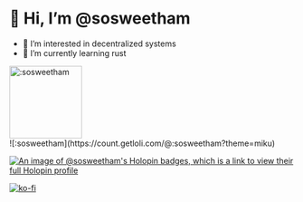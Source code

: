 # 👋 Hi, I’m @sosweetham
<div>
<p align=left>
  
- 👀 I’m interested in decentralized systems
- 🌱 I’m currently learning rust
  
</p>
<img height="128px" src="https://count.getloli.com/@:sosweetham?theme=miku" alt=":sosweetham" />  
</div>
![:sosweetham](https://count.getloli.com/@:sosweetham?theme=miku)

[![An image of @sosweetham's Holopin badges, which is a link to view their full Holopin profile](https://holopin.me/sosweetham)](https://holopin.io/@sosweetham)

[![ko-fi](https://ko-fi.com/img/githubbutton_sm.svg)](https://ko-fi.com/A0A0SBA40)

<!---
sosweetham/sosweetham is a ✨ special ✨ repository because its `README.md` (this file) appears on your GitHub profile.
You can click the Preview link to take a look at your changes.
--->
